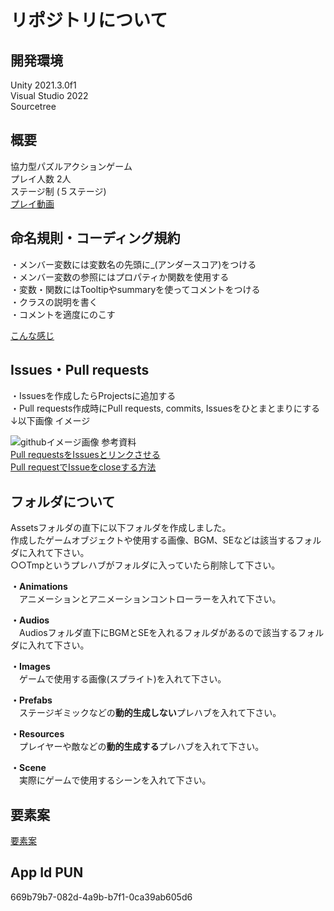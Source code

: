 # リポジトリについて

## 開発環境
Unity 2021.3.0f1<br>
Visual Studio 2022<br>
Sourcetree<br>

## 概要
協力型パズルアクションゲーム<br>
プレイ人数 2人  
ステージ制 (５ステージ)<br>
[プレイ動画](https://youtu.be/PYXJHTZMtz0)

## 命名規則・コーディング規約
・メンバー変数には変数名の先頭に_(アンダースコア)をつける  
・メンバー変数の参照にはプロパティか関数を使用する   
・変数・関数にはTooltipやsummaryを使ってコメントをつける  
・クラスの説明を書く  
・コメントを適度にのこす 

[こんな感じ](https://github.com/ShinoharaRyuga/2d_jellybrothers/blob/master/Assets/Shinohara/Scripts/RespawnManager.cs)

## Issues・Pull requests
・Issuesを作成したらProjectsに追加する  
・Pull requests作成時にPull requests, commits, Issuesをひとまとまりにする　↓以下画像 イメージ

![githubイメージ画像](https://user-images.githubusercontent.com/86392648/178971064-3bb6d023-1e97-45d7-83ba-3d87d4eec8ec.png)
参考資料  
[Pull requestsをIssuesとリンクさせる](https://tonari-it.com/github-issue-close/)  
[Pull requestでIssueをcloseする方法](https://qumeru.com/magazine/617)

## フォルダについて
Assetsフォルダの直下に以下フォルダを作成しました。  
作成したゲームオブジェクトや使用する画像、BGM、SEなどは該当するフォルダに入れて下さい。  
○○Tmpというプレハブがフォルダに入っていたら削除して下さい。

**・Animations**  
　アニメーションとアニメーションコントローラーを入れて下さい。  

**・Audios**  
　Audiosフォルダ直下にBGMとSEを入れるフォルダがあるので該当するフォルダに入れて下さい。

**・Images**  
　ゲームで使用する画像(スプライト)を入れて下さい。  

**・Prefabs**    
　ステージギミックなどの**動的生成しない**プレハブを入れて下さい。

**・Resources**  
　プレイヤーや敵などの**動的生成する**プレハブを入れて下さい。  

**・Scene**  
　実際にゲームで使用するシーンを入れて下さい。


## 要素案
[要素案](https://drive.google.com/drive/folders/1EzZpdk03KjzjG029Iuoia5yaIyrEV4Nw)

## App Id PUN
669b79b7-082d-4a9b-b7f1-0ca39ab605d6
